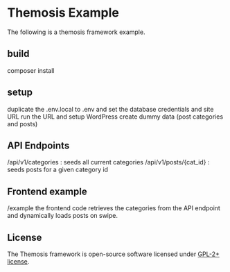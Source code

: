 Themosis Example
==================


The following is a themosis framework example.

build
-------
composer install

setup
-------
duplicate the .env.local to .env and set the database credentials and site URL
run the URL and setup WordPress
create dummy data (post categories and posts)


API Endpoints
-------
/api/v1/categories : seeds all current categories
/api/v1/posts/{cat_id} : seeds posts for a given category id

Frontend example
-------
/example
the frontend code retrieves the categories from the API endpoint and dynamically loads posts on swipe.



License
-------
The Themosis framework is open-source software licensed under [GPL-2+ license](http://www.gnu.org/licenses/gpl-2.0.html).
